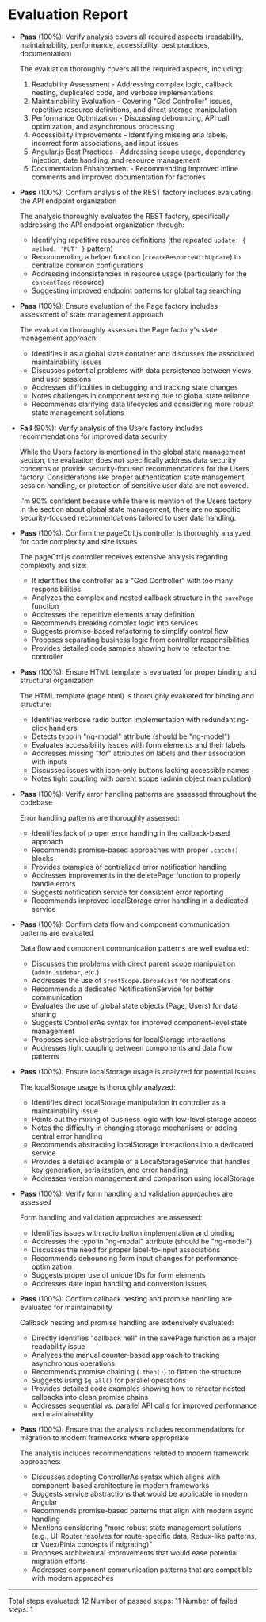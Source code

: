 # Evaluation Report

- **Pass** (100%): Verify analysis covers all required aspects (readability, maintainability, performance, accessibility, best practices, documentation)

    The evaluation thoroughly covers all the required aspects, including:
    
    1. Readability Assessment - Addressing complex logic, callback nesting, duplicated code, and verbose implementations
    2. Maintainability Evaluation - Covering "God Controller" issues, repetitive resource definitions, and direct storage manipulation
    3. Performance Optimization - Discussing debouncing, API call optimization, and asynchronous processing 
    4. Accessibility Improvements - Identifying missing aria labels, incorrect form associations, and input issues
    5. Angular.js Best Practices - Addressing scope usage, dependency injection, date handling, and resource management
    6. Documentation Enhancement - Recommending improved inline comments and improved documentation for factories

- **Pass** (100%): Confirm analysis of the REST factory includes evaluating the API endpoint organization

    The analysis thoroughly evaluates the REST factory, specifically addressing the API endpoint organization through:
    
    - Identifying repetitive resource definitions (the repeated `update: { method: 'PUT' }` pattern)
    - Recommending a helper function (`createResourceWithUpdate`) to centralize common configurations
    - Addressing inconsistencies in resource usage (particularly for the `contentTags` resource)
    - Suggesting improved endpoint patterns for global tag searching

- **Pass** (100%): Ensure evaluation of the Page factory includes assessment of state management approach

    The evaluation thoroughly assesses the Page factory's state management approach:
    
    - Identifies it as a global state container and discusses the associated maintainability issues
    - Discusses potential problems with data persistence between views and user sessions
    - Addresses difficulties in debugging and tracking state changes
    - Notes challenges in component testing due to global state reliance
    - Recommends clarifying data lifecycles and considering more robust state management solutions

- **Fail** (90%): Verify analysis of the Users factory includes recommendations for improved data security

    While the Users factory is mentioned in the global state management section, the evaluation does not specifically address data security concerns or provide security-focused recommendations for the Users factory. Considerations like proper authentication state management, session handling, or protection of sensitive user data are not covered.

    I'm 90% confident because while there is mention of the Users factory in the section about global state management, there are no specific security-focused recommendations tailored to user data handling.

- **Pass** (100%): Confirm the pageCtrl.js controller is thoroughly analyzed for code complexity and size issues

    The pageCtrl.js controller receives extensive analysis regarding complexity and size:
    
    - It identifies the controller as a "God Controller" with too many responsibilities
    - Analyzes the complex and nested callback structure in the `savePage` function
    - Addresses the repetitive elements array definition
    - Recommends breaking complex logic into services
    - Suggests promise-based refactoring to simplify control flow
    - Proposes separating business logic from controller responsibilities
    - Provides detailed code samples showing how to refactor the controller

- **Pass** (100%): Ensure HTML template is evaluated for proper binding and structural organization

    The HTML template (page.html) is thoroughly evaluated for binding and structure:
    
    - Identifies verbose radio button implementation with redundant ng-click handlers
    - Detects typo in "ng-modal" attribute (should be "ng-model")
    - Evaluates accessibility issues with form elements and their labels
    - Addresses missing "for" attributes on labels and their association with inputs
    - Discusses issues with icon-only buttons lacking accessible names
    - Notes tight coupling with parent scope (admin object manipulation)

- **Pass** (100%): Verify error handling patterns are assessed throughout the codebase

    Error handling patterns are thoroughly assessed:
    
    - Identifies lack of proper error handling in the callback-based approach
    - Recommends promise-based approaches with proper `.catch()` blocks
    - Provides examples of centralized error notification handling
    - Addresses improvements in the deletePage function to properly handle errors
    - Suggests notification service for consistent error reporting
    - Recommends improved localStorage error handling in a dedicated service

- **Pass** (100%): Confirm data flow and component communication patterns are evaluated

    Data flow and component communication patterns are well evaluated:
    
    - Discusses the problems with direct parent scope manipulation (`admin.sidebar`, etc.)
    - Addresses the use of `$rootScope.$broadcast` for notifications
    - Recommends a dedicated NotificationService for better communication
    - Evaluates the use of global state objects (Page, Users) for data sharing
    - Suggests ControllerAs syntax for improved component-level state management
    - Proposes service abstractions for localStorage interactions
    - Addresses tight coupling between components and data flow patterns

- **Pass** (100%): Ensure localStorage usage is analyzed for potential issues

    The localStorage usage is thoroughly analyzed:
    
    - Identifies direct localStorage manipulation in controller as a maintainability issue
    - Points out the mixing of business logic with low-level storage access
    - Notes the difficulty in changing storage mechanisms or adding central error handling
    - Recommends abstracting localStorage interactions into a dedicated service
    - Provides a detailed example of a LocalStorageService that handles key generation, serialization, and error handling
    - Addresses version management and comparison using localStorage

- **Pass** (100%): Verify form handling and validation approaches are assessed

    Form handling and validation approaches are assessed:
    
    - Identifies issues with radio button implementation and binding
    - Addresses the typo in "ng-modal" attribute (should be "ng-model")
    - Discusses the need for proper label-to-input associations
    - Recommends debouncing form input changes for performance optimization
    - Suggests proper use of unique IDs for form elements
    - Addresses date input handling and conversion issues

- **Pass** (100%): Confirm callback nesting and promise handling are evaluated for maintainability

    Callback nesting and promise handling are extensively evaluated:
    
    - Directly identifies "callback hell" in the savePage function as a major readability issue
    - Analyzes the manual counter-based approach to tracking asynchronous operations
    - Recommends promise chaining (`.then()`) to flatten the structure
    - Suggests using `$q.all()` for parallel operations
    - Provides detailed code examples showing how to refactor nested callbacks into clean promise chains
    - Addresses sequential vs. parallel API calls for improved performance and maintainability

- **Pass** (100%): Ensure that the analysis includes recommendations for migration to modern frameworks where appropriate

    The analysis includes recommendations related to modern framework approaches:
    
    - Discusses adopting ControllerAs syntax which aligns with component-based architecture in modern frameworks
    - Suggests service abstractions that would be applicable in modern Angular
    - Recommends promise-based patterns that align with modern async handling
    - Mentions considering "more robust state management solutions (e.g., UI-Router resolves for route-specific data, Redux-like patterns, or Vuex/Pinia concepts if migrating)"
    - Proposes architectural improvements that would ease potential migration efforts
    - Addresses component communication patterns that are compatible with modern approaches

---

Total steps evaluated: 12
Number of passed steps: 11
Number of failed steps: 1